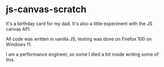 # js-canvas-scratch
It's a birthday card for my dad.  It's also a little experiment with the JS canvas API.

All code was written in vanilla JS; testing was done on Firefox 100 on Windows 11.

I am a performance engineer, so some I died a bit inside writing some of this.
